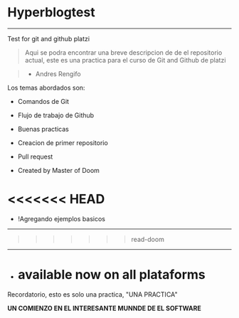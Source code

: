 # Hyperblogtest 

------------


Test for git and github platzi

>  Aqui se podra encontrar una breve descripcion de de el repositorio actual, este es una practica para el curso de Git and Github de platzi

> - Andres Rengifo

Los temas abordados son:

* Comandos de Git

* Flujo de trabajo de Github

* Buenas practicas 

* Creacion de primer repositorio

* Pull request

* Created by Master of Doom 

<<<<<<< HEAD
=======
* !Agregando ejemplos basicos
------------
>>>>>>> read-doom

------------

*  # available now on all plataforms 



Recordatorio, esto es solo una practica, "UNA PRACTICA" 

**UN COMIENZO EN EL INTERESANTE MUNNDE DE EL SOFTWARE**